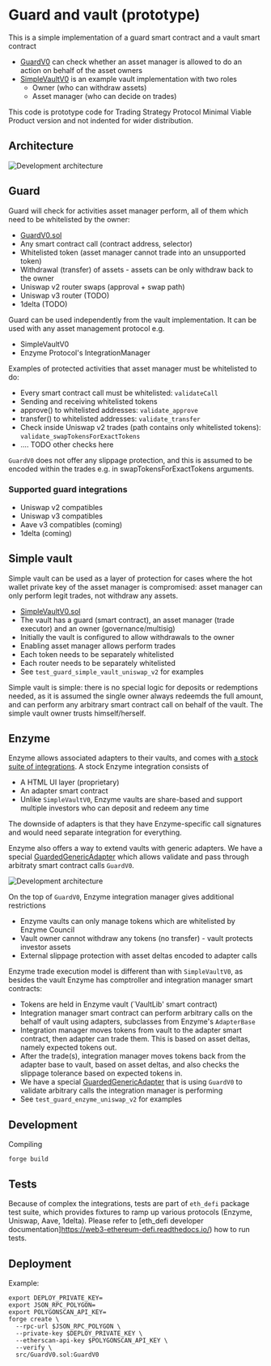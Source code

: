 # Guard and vault (prototype)

This is a simple implementation of a guard smart contract and a vault smart contract

- [GuardV0](./src/GuardV0.sol) can check whether an asset manager is allowed to do an action on behalf of the asset owners 
- [SimpleVaultV0](./src/SimpleVaultV0.sol) is an example vault implementation with two roles
  - Owner (who can withdraw assets)
  - Asset manager (who can decide on trades)

This code is prototype code for Trading Strategy Protocol Minimal Viable Product version
and not indented for wider distribution.

## Architecture

![Development architecture](./docs/simplevault-v0.png)

## Guard 

Guard will check for activities asset manager perform, all of them which need to be whitelisted by the owner:
- [GuardV0.sol](./src/SimpleVaultV0.sol)
- Any smart contract call (contract address, selector)
- Whitelisted token (asset manager cannot trade into an unsupported token)
- Withdrawal (transfer) of assets - assets can be only withdraw back to the owner
- Uniswap v2 router swaps (approval + swap path)
- Uniswap v3 router (TODO)
- 1delta (TODO)

Guard can be used independently from the vault implementation.
It can be used with any asset management protocol e.g.
- SimpleVaultV0 
- Enzyme Protocol's IntegrationManager 

Examples of protected activities that asset manager must be whitelisted to do:

- Every smart contract call must be whitelisted: `validateCall`
- Sending and receiving whitelisted tokens 
- approve() to whitelisted addresses: `validate_approve`
- transfer() to whitelisted addresses: `validate_transfer`
- Check inside Uniswap v2 trades (path contains only whitelisted tokens): `validate_swapTokensForExactTokens`
- .... TODO other checks here

`GuardV0` does not offer any slippage protection, and this is assumed to be encoded
within the trades e.g. in swapTokensForExactTokens arguments.

### Supported guard integrations

- Uniswap v2 compatibles
- Uniswap v3 compatibles
- Aave v3 compatibles (coming)
- 1delta (coming)

## Simple vault

Simple vault can be used as a layer of protection for cases where the hot wallet private key
of the asset manager is compromised: asset manager can only perform legit trades, not withdraw any assets.

- [SimpleVaultV0.sol](./src/SimpleVaultV0.sol)
- The vault has a guard (smart contract), an asset manager (trade executor) and an owner (governance/multisig)
- Initially the vault is configured to allow withdrawals to the owner
- Enabling asset manager allows perform trades
- Each token needs to be separately whitelisted
- Each router needs to be separately whitelisted
- See `test_guard_simple_vault_uniswap_v2` for examples

Simple vault is simple: there is no special logic for deposits or redemptions needed,
as it is assumed the single owner always redeemds the full amount, and can 
perform any arbitrary smart contract call on behalf of the vault. The simple
vault owner trusts himself/herself.

## Enzyme

Enzyme allows associated adapters to their vaults,
and comes with [a stock suite of integrations](https://docs.enzyme.finance/managers/trade/defi-protocols).
A stock Enzyme integration consists of 
- A HTML UI layer (proprietary)
- An adapter smart contract
- Unlike `SimpleVaultV0`, Enzyme vaults are share-based and support multiple investors
  who can deposit and redeem any time

The downside of adapters is that they have Enzyme-specific call signatures
and would need separate integration for everything.

Enzyme also offers a way to extend vaults with generic adapters.
We have a special [GuardedGenericAdapter](../in-house/src/GuardedGenericAdapter.sol)
which allows validate and pass through arbitraty smart contract calls `GuardV0`.

![Development architecture](./docs/enzyme.png)

On the top of `GuardV0`, Enzyme integration manager gives additional restrictions
- Enzyme vaults can only manage tokens which are whitelisted by Enzyme Council 
- Vault owner cannot withdraw any tokens (no transfer) - vault protects investor assets
- External slippage protection with asset deltas encoded to adapter calls


Enzyme trade execution model is different than with `SimpleVaultV0`,
as besides the vault Enzyme has comptroller and integration manager smart contracts:

- Tokens are held in Enzyme vault (`VaultLib' smart contract)
- Integration manager smart contract can perform arbitrary calls 
  on the behalf of vault using adapters, subclasses from Enzyme's `AdapterBase`
- Integration manager moves tokens from vault to the adapter smart contract,
  then adapter can trade them. This is based on asset deltas, namely expected tokens out.
- After the trade(s), integration manager moves tokens back from the adapter base to 
  vault, based on asset deltas, and also checks the slippage tolerance
  based on expected tokens in.
- We have a special [GuardedGenericAdapter](../in-house/src/GuardedGenericAdapter.sol)
  that is using `GuardV0` to validate arbitrary calls the integration 
  manager is performing
- See `test_guard_enzyme_uniswap_v2` for examples

## Development

Compiling

```shell
forge build
```
## Tests

Because of complex the integrations, tests are part of `eth_defi` package
test suite, which provides fixtures to ramp up various protocols (Enzyme, Uniswap, Aave, 1delta).
Please refer to [eth_defi developer documentation]https://web3-ethereum-defi.readthedocs.io/) how to run tests.

## Deployment

Example:

```shell
export DEPLOY_PRIVATE_KEY=
export JSON_RPC_POLYGON=
export POLYGONSCAN_API_KEY=
forge create \
  --rpc-url $JSON_RPC_POLYGON \
  --private-key $DEPLOY_PRIVATE_KEY \
  --etherscan-api-key $POLYGONSCAN_API_KEY \
  --verify \
  src/GuardV0.sol:GuardV0
```
